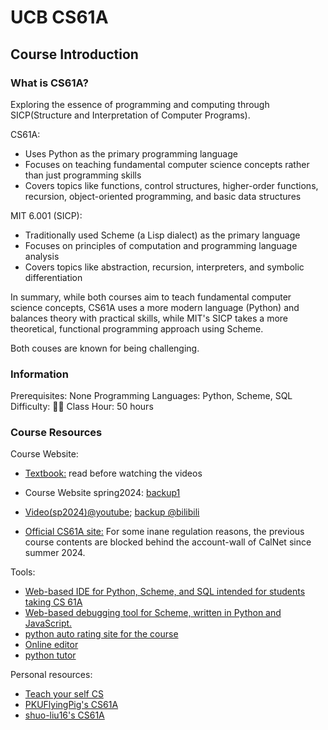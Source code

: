 # UCB CS61A

## Course Introduction

### What is CS61A?

Exploring the essence of programming and computing through SICP(Structure and Interpretation of Computer Programs).

CS61A:

- Uses Python as the primary programming language
- Focuses on teaching fundamental computer science concepts rather than just programming skills
- Covers topics like functions, control structures, higher-order functions, recursion, object-oriented programming, and basic data structures

MIT 6.001 (SICP):

- Traditionally used Scheme (a Lisp dialect) as the primary language
- Focuses on principles of computation and programming language analysis
- Covers topics like abstraction, recursion, interpreters, and symbolic differentiation

In summary, while both courses aim to teach fundamental computer science concepts, CS61A uses a more modern language (Python) and balances theory with practical skills, while MIT's SICP takes a more theoretical, functional programming approach using Scheme.

Both couses are known for being challenging.

### Information

Prerequisites: None
Programming Languages: Python, Scheme, SQL
Difficulty: 🌟🌟
Class Hour: 50 hours

### Course Resources

Course Website:

- [Textbook:](https://www.composingprograms.com/) read before watching the videos
- Course Website spring2024: [backup1](https://www.learncs.site/docs/curriculum-resource/cs61a)
- [Video(sp2024)@youtube](https://www.youtube.com/watch?v=gNv81_4X0uU); [backup @bilibili](https://www.bilibili.com/video/BV1wSTUeJEwK?p=1&vd_source=78a81bc0930f2323ef18a91bf693abfe)
  
- [Official CS61A site:](https://cs61a.org/resources/) For some inane regulation reasons, the previous course contents are blocked behind the account-wall of CalNet since summer 2024.

Tools:

- [Web-based IDE for Python, Scheme, and SQL intended for students taking CS 61A](https://github.com/Cal-CS-61A-Staff/61a-code)
- [Web-based debugging tool for Scheme, written in Python and JavaScript.](https://github.com/Cal-CS-61A-Staff/scheme_editor)
- [python auto rating site for the course](https://github.com/okpy/ok)
- [Online editor](https://code.cs61a.org/)
- [python tutor](https://pythontutor.com/cp/composingprograms.html#mode=edit)

Personal resources:

- [Teach your self CS](https://www.learncs.site/docs/curriculum-resource/cs61a)
- [PKUFlyingPig's CS61A](https://github.com/PKUFlyingPig/CS61A)
- [shuo-liu16's CS61A](https://github.com/shuo-liu16/CS61A)
